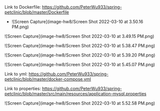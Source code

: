 Link to Dockerfile: https://github.com/PeterWu933/spring-petclinic/blob/master/Dockerfile

- ![Screen Capture](image-hw8/Screen Shot 2022-03-10 at 3.50.16 PM.png)

![Screen Capture](image-hw8/Screen Shot 2022-03-10 at 3.49.15 PM.png)

![Screen Capture](image-hw8/Screen Shot 2022-03-10 at 5.38.47 PM.png)

![Screen Capture](image-hw8/Screen Shot 2022-03-10 at 5.39.20 PM.png)

![Screen Capture](image-hw8/Screen Shot 2022-03-10 at 5.45.07 PM.png)

Link to yml: https://github.com/PeterWu933/spring-petclinic/blob/master/docker-compose.yml

Link to properties: https://github.com/PeterWu933/spring-petclinic/blob/master/src/main/resources/application-mysql.properties

![Screen Capture](image-hw8/Screen Shot 2022-03-10 at 5.52.58 PM.png)
